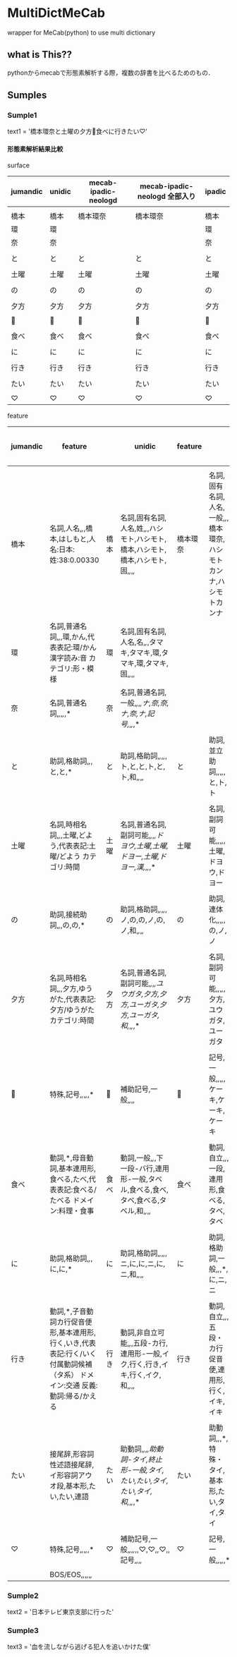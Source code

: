# MultiDictMeCab
wrapper for MeCab(python) to use multi dictionary

## what is This??
pythonからmecabで形態素解析する際，複数の辞書を比べるためのもの．

## Sumples
### Sumple1
text1 = '橋本環奈と土曜の夕方🎂食べに行きたい♡'

#### 形態素解析結果比較

surface

| jumandic | unidic | mecab-ipadic-neologd | mecab-ipadic-neologd 全部入り | ipadic | 
|----------|--------|----------------------|--------------------------|--------| 
|          |        |                      |                          |        | 
| 橋本       | 橋本     | 橋本環奈                 | 橋本環奈                     | 橋本     | 
| 環        | 環      |                      |                          | 環      | 
| 奈        | 奈      |                      |                          | 奈      | 
|          |        |                      |                          |        | 
| と        | と      | と                    | と                        | と      | 
|          |        |                      |                          |        | 
| 土曜       | 土曜     | 土曜                   | 土曜                       | 土曜     | 
|          |        |                      |                          |        | 
| の        | の      | の                    | の                        | の      | 
|          |        |                      |                          |        | 
| 夕方       | 夕方     | 夕方                   | 夕方                       | 夕方     | 
|          |        |                      |                          |        | 
| 🎂       | 🎂     | 🎂                   | 🎂                       | 🎂     | 
|          |        |                      |                          |        | 
| 食べ       | 食べ     | 食べ                   | 食べ                       | 食べ     | 
|          |        |                      |                          |        | 
| に        | に      | に                    | に                        | に      | 
|          |        |                      |                          |        | 
| 行き       | 行き     | 行き                   | 行き                       | 行き     | 
|          |        |                      |                          |        | 
| たい       | たい     | たい                   | たい                       | たい     | 
|          |        |                      |                          |        | 
| ♡        | ♡      | ♡                    | ♡                        | ♡      | 

feature

| jumandic |  feature                                                               |    | unidic                                                  |  feature  |                                        | mecab-ipadic-neologd |  feature                               |    | mecab-ipadic-neologd-all        |  feature  |  | ipadic |  feature | 
|----------|------------------------------------------------------------------------|----|---------------------------------------------------------|-----------|----------------------------------------|----------------------|----------------------------------------|----|---------------------------------|-----------|--|--------|----------| 
|          |                                                                        |    |                                                         |           |                                        |                      |                                        |    |                                 |           |  |        |          | 
| 橋本       | 名詞,人名,*,*,橋本,はしもと,人名:日本:姓:38:0.00330                                   | 橋本 | 名詞,固有名詞,人名,姓,*,*,ハシモト,ハシモト,橋本,ハシモト,橋本,ハシモト,固,*,*,*,*    | 橋本環奈      | 名詞,固有名詞,人名,一般,*,*,橋本環奈,ハシモトカンナ,ハシモトカンナ | 橋本環奈                 | 名詞,固有名詞,人名,一般,*,*,橋本環奈,ハシモトカンナ,ハシモトカンナ | 橋本 | 名詞,固有名詞,人名,姓,*,*,橋本,ハシモト,ハシモト   |           |  |        |          | 
| 環        | 名詞,普通名詞,*,*,環,かん,代表表記:環/かん 漢字読み:音 カテゴリ:形・模様                            | 環  | 名詞,固有名詞,人名,名,*,*,タマキ,タマキ,環,タマキ,環,タマキ,固,*,*,*,*          |           |                                        |                      |                                        | 環  | 名詞,固有名詞,人名,名,*,*,環,タマキ,タマキ      |           |  |        |          | 
| 奈        | 名詞,普通名詞,*,*,*,*,*                                                      | 奈  | 名詞,普通名詞,一般,*,*,*,ナ,奈,奈,ナ,奈,ナ,記号,*,*,*,*                 |           |                                        |                      |                                        | 奈  | 名詞,一般,*,*,*,*,*                 |           |  |        |          | 
|          |                                                                        |    |                                                         |           |                                        |                      |                                        |    |                                 |           |  |        |          | 
| と        | 助詞,格助詞,*,*,と,と,*                                                       | と  | 助詞,格助詞,*,*,*,*,ト,と,と,ト,と,ト,和,*,*,*,*                    | と         | 助詞,並立助詞,*,*,*,*,と,ト,ト                  | と                    | 助詞,並立助詞,*,*,*,*,と,ト,ト                  | と  | 助詞,並立助詞,*,*,*,*,と,ト,ト           |           |  |        |          | 
|          |                                                                        |    |                                                         |           |                                        |                      |                                        |    |                                 |           |  |        |          | 
| 土曜       | 名詞,時相名詞,*,*,土曜,どよう,代表表記:土曜/どよう カテゴリ:時間                                 | 土曜 | 名詞,普通名詞,副詞可能,*,*,*,ドヨウ,土曜,土曜,ドヨー,土曜,ドヨー,漢,*,*,*,*       | 土曜        | 名詞,副詞可能,*,*,*,*,土曜,ドヨウ,ドヨー             | 土曜                   | 名詞,副詞可能,*,*,*,*,土曜,ドヨウ,ドヨー             | 土曜 | 名詞,副詞可能,*,*,*,*,土曜,ドヨウ,ドヨー      |           |  |        |          | 
|          |                                                                        |    |                                                         |           |                                        |                      |                                        |    |                                 |           |  |        |          | 
| の        | 助詞,接続助詞,*,*,の,の,*                                                      | の  | 助詞,格助詞,*,*,*,*,ノ,の,の,ノ,の,ノ,和,*,*,*,*                    | の         | 助詞,連体化,*,*,*,*,の,ノ,ノ                   | の                    | 助詞,連体化,*,*,*,*,の,ノ,ノ                   | の  | 助詞,連体化,*,*,*,*,の,ノ,ノ            |           |  |        |          | 
|          |                                                                        |    |                                                         |           |                                        |                      |                                        |    |                                 |           |  |        |          | 
| 夕方       | 名詞,時相名詞,*,*,夕方,ゆうがた,代表表記:夕方/ゆうがた カテゴリ:時間                               | 夕方 | 名詞,普通名詞,副詞可能,*,*,*,ユウガタ,夕方,夕方,ユーガタ,夕方,ユーガタ,和,*,*,*,*    | 夕方        | 名詞,副詞可能,*,*,*,*,夕方,ユウガタ,ユーガタ           | 夕方                   | 名詞,副詞可能,*,*,*,*,夕方,ユウガタ,ユーガタ           | 夕方 | 名詞,副詞可能,*,*,*,*,夕方,ユウガタ,ユーガタ    |           |  |        |          | 
|          |                                                                        |    |                                                         |           |                                        |                      |                                        |    |                                 |           |  |        |          | 
| 🎂       | 特殊,記号,*,*,*,*,*                                                        | 🎂 | 補助記号,一般,*,*,*,*                                         | 🎂        | 記号,一般,*,*,*,*,ケーキ,ケーキ,ケーキ              | 🎂                   | 記号,一般,*,*,*,*,ケーキ,ケーキ,ケーキ              | 🎂 | 記号,一般,*,*,*,*,*                 |           |  |        |          | 
|          |                                                                        |    |                                                         |           |                                        |                      |                                        |    |                                 |           |  |        |          | 
| 食べ       | 動詞,*,母音動詞,基本連用形,食べる,たべ,代表表記:食べる/たべる ドメイン:料理・食事                         | 食べ | 動詞,一般,*,*,下一段-バ行,連用形-一般,タベル,食べる,食べ,タベ,食べる,タベル,和,*,*,*,* | 食べ        | 動詞,自立,*,*,一段,連用形,食べる,タベ,タベ             | 食べ                   | 動詞,自立,*,*,一段,連用形,食べる,タベ,タベ             | 食べ | 動詞,自立,*,*,一段,連用形,食べる,タベ,タベ      |           |  |        |          | 
|          |                                                                        |    |                                                         |           |                                        |                      |                                        |    |                                 |           |  |        |          | 
| に        | 助詞,格助詞,*,*,に,に,*                                                       | に  | 助詞,格助詞,*,*,*,*,ニ,に,に,ニ,に,ニ,和,*,*,*,*                    | に         | 助詞,格助詞,一般,*,*,*,に,ニ,ニ                  | に                    | 助詞,格助詞,一般,*,*,*,に,ニ,ニ                  | に  | 助詞,格助詞,一般,*,*,*,に,ニ,ニ           |           |  |        |          | 
|          |                                                                        |    |                                                         |           |                                        |                      |                                        |    |                                 |           |  |        |          | 
| 行き       | 動詞,*,子音動詞カ行促音便形,基本連用形,行く,いき,代表表記:行く/いく 付属動詞候補（タ系） ドメイン:交通 反義:動詞:帰る/かえる | 行き | 動詞,非自立可能,*,*,五段-カ行,連用形-一般,イク,行く,行き,イキ,行く,イク,和,*,*,*,*   | 行き        | 動詞,自立,*,*,五段・カ行促音便,連用形,行く,イキ,イキ        | 行き                   | 動詞,自立,*,*,五段・カ行促音便,連用形,行く,イキ,イキ        | 行き | 動詞,自立,*,*,五段・カ行促音便,連用形,行く,イキ,イキ |           |  |        |          | 
|          |                                                                        |    |                                                         |           |                                        |                      |                                        |    |                                 |           |  |        |          | 
| たい       | 接尾辞,形容詞性述語接尾辞,イ形容詞アウオ段,基本形,たい,たい,連語                                    | たい | 助動詞,*,*,*,助動詞-タイ,終止形-一般,タイ,たい,たい,タイ,たい,タイ,和,*,*,*,*     | たい        | 助動詞,*,*,*,特殊・タイ,基本形,たい,タイ,タイ           | たい                   | 助動詞,*,*,*,特殊・タイ,基本形,たい,タイ,タイ           | たい | 助動詞,*,*,*,特殊・タイ,基本形,たい,タイ,タイ    |           |  |        |          | 
|          |                                                                        |    |                                                         |           |                                        |                      |                                        |    |                                 |           |  |        |          | 
| ♡        | 特殊,記号,*,*,*,*,*                                                        | ♡  | 補助記号,一般,*,*,*,*,,♡,♡,,♡,,記号,*,*,*,*                     | ♡         | 記号,一般,*,*,*,*,*                        | ♡                    | 記号,一般,*,*,*,*,*                        | ♡  | 名詞,サ変接続,*,*,*,*,*               |           |  |        |          | 
|          |                                                                        |    |                                                         |           |                                        |                      |                                        |    |                                 |           |  |        |          | 
|          | BOS/EOS,*,*,*,*,*,*                                                    |    |                                                         |           |                                        |                      |                                        |    |                                 |           |  |        |          | 


### Sumple2
text2 = '日本テレビ東京支部に行った'

### Sumple3
text3 = '血を流しながら逃げる犯人を追いかけた僕'

